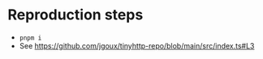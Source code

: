 # Reproduction steps

- `pnpm i`
- See https://github.com/jgoux/tinyhttp-repo/blob/main/src/index.ts#L3